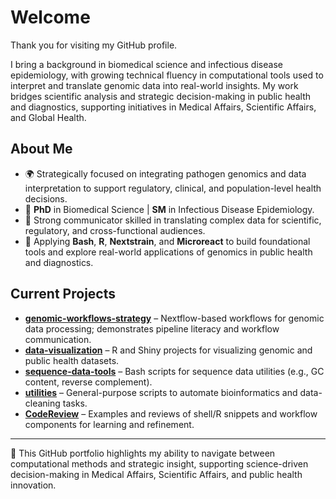 # Welcome

Thank you for visiting my GitHub profile.

I bring a background in biomedical science and infectious disease epidemiology, with growing technical fluency in computational tools used to interpret and translate genomic data into real-world insights. My work bridges scientific analysis and strategic decision-making in public health and diagnostics, supporting initiatives in Medical Affairs, Scientific Affairs, and Global Health.

## About Me
- 🌍 Strategically focused on integrating pathogen genomics and data interpretation to support regulatory, clinical, and population-level health decisions.  
- 🧪 **PhD** in Biomedical Science | **SM** in Infectious Disease Epidemiology.  
- 💬 Strong communicator skilled in translating complex data for scientific, regulatory, and cross-functional audiences.  
- 🔧 Applying **Bash**, **R**, **Nextstrain**, and **Microreact** to build foundational tools and explore real-world applications of genomics in public health and diagnostics.  

## Current Projects
- **[genomic-workflows-strategy](https://github.com/raniamilleron/genomic-workflows-strategy)** – Nextflow-based workflows for genomic data processing; demonstrates pipeline literacy and workflow communication.  
- **[data-visualization](https://github.com/raniamilleron/data-visualization)** – R and Shiny projects for visualizing genomic and public health datasets.  
- **[sequence-data-tools](https://github.com/raniamilleron/sequence-data-tools)** – Bash scripts for sequence data utilities (e.g., GC content, reverse complement).  
- **[utilities](https://github.com/raniamilleron/utilities)** – General-purpose scripts to automate bioinformatics and data-cleaning tasks.  
- **[CodeReview](https://github.com/raniamilleron/CodeReview)** – Examples and reviews of shell/R snippets and workflow components for learning and refinement.  

---

🧭 This GitHub portfolio highlights my ability to navigate between computational methods and strategic insight, supporting science-driven decision-making in Medical Affairs, Scientific Affairs, and public health innovation.
